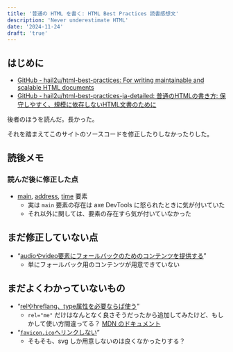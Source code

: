 ```yaml
---
title: '普通の HTML を書く: HTML Best Practices 読書感想文'
description: 'Never underestimate HTML'
date: '2024-11-24'
draft: 'true'
---
```


## はじめに

- [GitHub - hail2u/html-best-practices: For writing maintainable and scalable HTML documents](https://github.com/hail2u/html-best-practices)
- [GitHub - hail2u/html-best-practices-ja-detailed: 普通のHTMLの書き方: 保守しやすく、規模に依存しないHTML文書のために](https://github.com/hail2u/html-best-practices-ja-detailed)

後者のほうを読んだ。長かった。

それを踏まえてこのサイトのソースコードを修正したりしなかったりした。

## 読後メモ

### 読んだ後に修正した点

- [main](https://github.com/hail2u/html-best-practices-ja-detailed?tab=readme-ov-file#main%E8%A6%81%E7%B4%A0%E3%82%92%E4%BD%BF%E3%81%86), [address](https://github.com/hail2u/html-best-practices-ja-detailed?tab=readme-ov-file#address%E8%A6%81%E7%B4%A0%E3%81%AF%E9%80%A3%E7%B5%A1%E5%85%88%E6%83%85%E5%A0%B1%E3%81%AB%E3%81%AE%E3%81%BF%E4%BD%BF%E3%81%86), [time](https://github.com/hail2u/html-best-practices-ja-detailed?tab=readme-ov-file#%E6%A9%9F%E6%A2%B0%E7%9A%84%E3%81%AB%E8%A7%A3%E9%87%88%E5%8F%AF%E8%83%BD%E3%81%A7%E3%81%AA%E3%81%84time%E8%A6%81%E7%B4%A0%E3%81%A7%E3%81%AFdatetime%E5%B1%9E%E6%80%A7%E3%82%92%E8%BF%BD%E5%8A%A0%E3%81%99%E3%82%8B) 要素
  - 実は `main` 要素の存在は axe DevTools に怒られたときに気が付いていた
  - それ以外に関しては、要素の存在すら気が付いていなかった

## まだ修正していない点

- <q>[audioやvideo要素にフォールバックのためのコンテンツを提供する](https://github.com/hail2u/html-best-practices-ja-detailed?tab=readme-ov-file#audio%E3%82%84video%E8%A6%81%E7%B4%A0%E3%81%AB%E3%83%95%E3%82%A9%E3%83%BC%E3%83%AB%E3%83%90%E3%83%83%E3%82%AF%E3%81%AE%E3%81%9F%E3%82%81%E3%81%AE%E3%82%B3%E3%83%B3%E3%83%86%E3%83%B3%E3%83%84%E3%82%92%E6%8F%90%E4%BE%9B%E3%81%99%E3%82%8B)</q>
  - 単にフォールバック用のコンテンツが用意できていない

## まだよくわかっていないもの

- <q>[relやhreflang、type属性を必要ならば使う](https://github.com/hail2u/html-best-practices-ja-detailed?tab=readme-ov-file#rel%E3%82%84hreflangtype%E5%B1%9E%E6%80%A7%E3%82%92%E5%BF%85%E8%A6%81%E3%81%AA%E3%82%89%E3%81%B0%E4%BD%BF%E3%81%86)</q>
  - `rel="me"` だけはなんとなく良さそうだったから追加してみたけど、もしかして使い方間違ってる？ [MDN のドキュメント](https://developer.mozilla.org/ja/docs/Web/HTML/Attributes/rel/me)
- <q>[`favicon.ico`へリンクしない](https://github.com/hail2u/html-best-practices-ja-detailed?tab=readme-ov-file#faviconico%E3%81%B8%E3%83%AA%E3%83%B3%E3%82%AF%E3%81%97%E3%81%AA%E3%81%84)</q>
  - そもそも、svg しか用意しないのは良くなかったりする？
